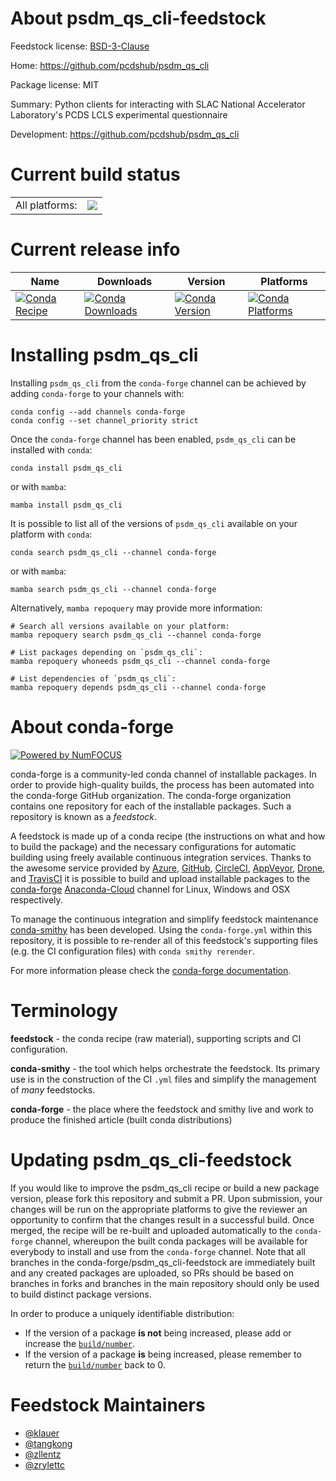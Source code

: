 About psdm_qs_cli-feedstock
===========================

Feedstock license: [BSD-3-Clause](https://github.com/conda-forge/psdm_qs_cli-feedstock/blob/main/LICENSE.txt)

Home: https://github.com/pcdshub/psdm_qs_cli

Package license: MIT

Summary: Python clients for interacting with SLAC National Accelerator Laboratory's
PCDS LCLS experimental questionnaire


Development: https://github.com/pcdshub/psdm_qs_cli

Current build status
====================


<table><tr><td>All platforms:</td>
    <td>
      <a href="https://dev.azure.com/conda-forge/feedstock-builds/_build/latest?definitionId=9299&branchName=main">
        <img src="https://dev.azure.com/conda-forge/feedstock-builds/_apis/build/status/psdm_qs_cli-feedstock?branchName=main">
      </a>
    </td>
  </tr>
</table>

Current release info
====================

| Name | Downloads | Version | Platforms |
| --- | --- | --- | --- |
| [![Conda Recipe](https://img.shields.io/badge/recipe-psdm_qs_cli-green.svg)](https://anaconda.org/conda-forge/psdm_qs_cli) | [![Conda Downloads](https://img.shields.io/conda/dn/conda-forge/psdm_qs_cli.svg)](https://anaconda.org/conda-forge/psdm_qs_cli) | [![Conda Version](https://img.shields.io/conda/vn/conda-forge/psdm_qs_cli.svg)](https://anaconda.org/conda-forge/psdm_qs_cli) | [![Conda Platforms](https://img.shields.io/conda/pn/conda-forge/psdm_qs_cli.svg)](https://anaconda.org/conda-forge/psdm_qs_cli) |

Installing psdm_qs_cli
======================

Installing `psdm_qs_cli` from the `conda-forge` channel can be achieved by adding `conda-forge` to your channels with:

```
conda config --add channels conda-forge
conda config --set channel_priority strict
```

Once the `conda-forge` channel has been enabled, `psdm_qs_cli` can be installed with `conda`:

```
conda install psdm_qs_cli
```

or with `mamba`:

```
mamba install psdm_qs_cli
```

It is possible to list all of the versions of `psdm_qs_cli` available on your platform with `conda`:

```
conda search psdm_qs_cli --channel conda-forge
```

or with `mamba`:

```
mamba search psdm_qs_cli --channel conda-forge
```

Alternatively, `mamba repoquery` may provide more information:

```
# Search all versions available on your platform:
mamba repoquery search psdm_qs_cli --channel conda-forge

# List packages depending on `psdm_qs_cli`:
mamba repoquery whoneeds psdm_qs_cli --channel conda-forge

# List dependencies of `psdm_qs_cli`:
mamba repoquery depends psdm_qs_cli --channel conda-forge
```


About conda-forge
=================

[![Powered by
NumFOCUS](https://img.shields.io/badge/powered%20by-NumFOCUS-orange.svg?style=flat&colorA=E1523D&colorB=007D8A)](https://numfocus.org)

conda-forge is a community-led conda channel of installable packages.
In order to provide high-quality builds, the process has been automated into the
conda-forge GitHub organization. The conda-forge organization contains one repository
for each of the installable packages. Such a repository is known as a *feedstock*.

A feedstock is made up of a conda recipe (the instructions on what and how to build
the package) and the necessary configurations for automatic building using freely
available continuous integration services. Thanks to the awesome service provided by
[Azure](https://azure.microsoft.com/en-us/services/devops/), [GitHub](https://github.com/),
[CircleCI](https://circleci.com/), [AppVeyor](https://www.appveyor.com/),
[Drone](https://cloud.drone.io/welcome), and [TravisCI](https://travis-ci.com/)
it is possible to build and upload installable packages to the
[conda-forge](https://anaconda.org/conda-forge) [Anaconda-Cloud](https://anaconda.org/)
channel for Linux, Windows and OSX respectively.

To manage the continuous integration and simplify feedstock maintenance
[conda-smithy](https://github.com/conda-forge/conda-smithy) has been developed.
Using the ``conda-forge.yml`` within this repository, it is possible to re-render all of
this feedstock's supporting files (e.g. the CI configuration files) with ``conda smithy rerender``.

For more information please check the [conda-forge documentation](https://conda-forge.org/docs/).

Terminology
===========

**feedstock** - the conda recipe (raw material), supporting scripts and CI configuration.

**conda-smithy** - the tool which helps orchestrate the feedstock.
                   Its primary use is in the construction of the CI ``.yml`` files
                   and simplify the management of *many* feedstocks.

**conda-forge** - the place where the feedstock and smithy live and work to
                  produce the finished article (built conda distributions)


Updating psdm_qs_cli-feedstock
==============================

If you would like to improve the psdm_qs_cli recipe or build a new
package version, please fork this repository and submit a PR. Upon submission,
your changes will be run on the appropriate platforms to give the reviewer an
opportunity to confirm that the changes result in a successful build. Once
merged, the recipe will be re-built and uploaded automatically to the
`conda-forge` channel, whereupon the built conda packages will be available for
everybody to install and use from the `conda-forge` channel.
Note that all branches in the conda-forge/psdm_qs_cli-feedstock are
immediately built and any created packages are uploaded, so PRs should be based
on branches in forks and branches in the main repository should only be used to
build distinct package versions.

In order to produce a uniquely identifiable distribution:
 * If the version of a package **is not** being increased, please add or increase
   the [``build/number``](https://docs.conda.io/projects/conda-build/en/latest/resources/define-metadata.html#build-number-and-string).
 * If the version of a package **is** being increased, please remember to return
   the [``build/number``](https://docs.conda.io/projects/conda-build/en/latest/resources/define-metadata.html#build-number-and-string)
   back to 0.

Feedstock Maintainers
=====================

* [@klauer](https://github.com/klauer/)
* [@tangkong](https://github.com/tangkong/)
* [@zllentz](https://github.com/zllentz/)
* [@zrylettc](https://github.com/zrylettc/)

